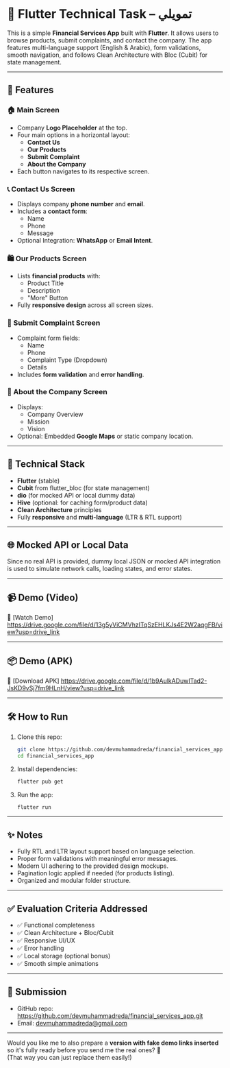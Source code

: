 
# 📱 Flutter Technical Task – تمويلي

This is a simple **Financial Services App** built with **Flutter**. It allows users to browse products, submit complaints, and contact the company. The app features multi-language support (English & Arabic), form validations, smooth navigation, and follows Clean Architecture with Bloc (Cubit) for state management.

---

## 🚀 Features

### 🏠 Main Screen
- Company **Logo Placeholder** at the top.
- Four main options in a horizontal layout:
  - **Contact Us**
  - **Our Products**
  - **Submit Complaint**
  - **About the Company**
- Each button navigates to its respective screen.

### 📞 Contact Us Screen
- Displays company **phone number** and **email**.
- Includes a **contact form**:
  - Name
  - Phone
  - Message
- Optional Integration: **WhatsApp** or **Email Intent**.

### 🛍 Our Products Screen
- Lists **financial products** with:
  - Product Title
  - Description
  - "More" Button
- Fully **responsive design** across all screen sizes.

### 📝 Submit Complaint Screen
- Complaint form fields:
  - Name
  - Phone
  - Complaint Type (Dropdown)
  - Details
- Includes **form validation** and **error handling**.

### 🏢 About the Company Screen
- Displays:
  - Company Overview
  - Mission
  - Vision
- Optional: Embedded **Google Maps** or static company location.

---

## 🧰 Technical Stack

- **Flutter** (stable)
- **Cubit** from flutter_bloc (for state management)
- **dio** (for mocked API or local dummy data)
- **Hive** (optional: for caching form/product data)
- **Clean Architecture** principles
- Fully **responsive** and **multi-language** (LTR & RTL support)

---

## 🌐 Mocked API or Local Data

Since no real API is provided, dummy local JSON or mocked API integration is used to simulate network calls, loading states, and error states.

---

## 📹 Demo (Video)
🎥 [Watch Demo] https://drive.google.com/file/d/13g5yViCMVhzITqSzEHLKJs4E2W2aqgFB/view?usp=drive_link

---

## 📦 Demo (APK)
📱 [Download APK] https://drive.google.com/file/d/1b9AulkADuwITad2-JsKD9vSj7fm9HLnH/view?usp=drive_link

---

## 🛠 How to Run

1. Clone this repo:
   ```bash
   git clone https://github.com/devmuhammadreda/financial_services_app.git
   cd financial_services_app
   ```

2. Install dependencies:
   ```bash
   flutter pub get
   ```

3. Run the app:
   ```bash
   flutter run
   ```

---

## ✨ Notes

- Fully RTL and LTR layout support based on language selection.
- Proper form validations with meaningful error messages.
- Modern UI adhering to the provided design mockups.
- Pagination logic applied if needed (for products listing).
- Organized and modular folder structure.

---

## ✅ Evaluation Criteria Addressed

- ✅ Functional completeness
- ✅ Clean Architecture + Bloc/Cubit
- ✅ Responsive UI/UX
- ✅ Error handling
- ✅ Local storage (optional bonus)
- ✅ Smooth simple animations

---

## 📧 Submission

- GitHub repo: https://github.com/devmuhammadreda/financial_services_app.git
- Email:  devmuhammadreda@gmail.com

---

Would you like me to also prepare a **version with fake demo links inserted** so it's fully ready before you send me the real ones? 🚀  
(That way you can just replace them easily!)